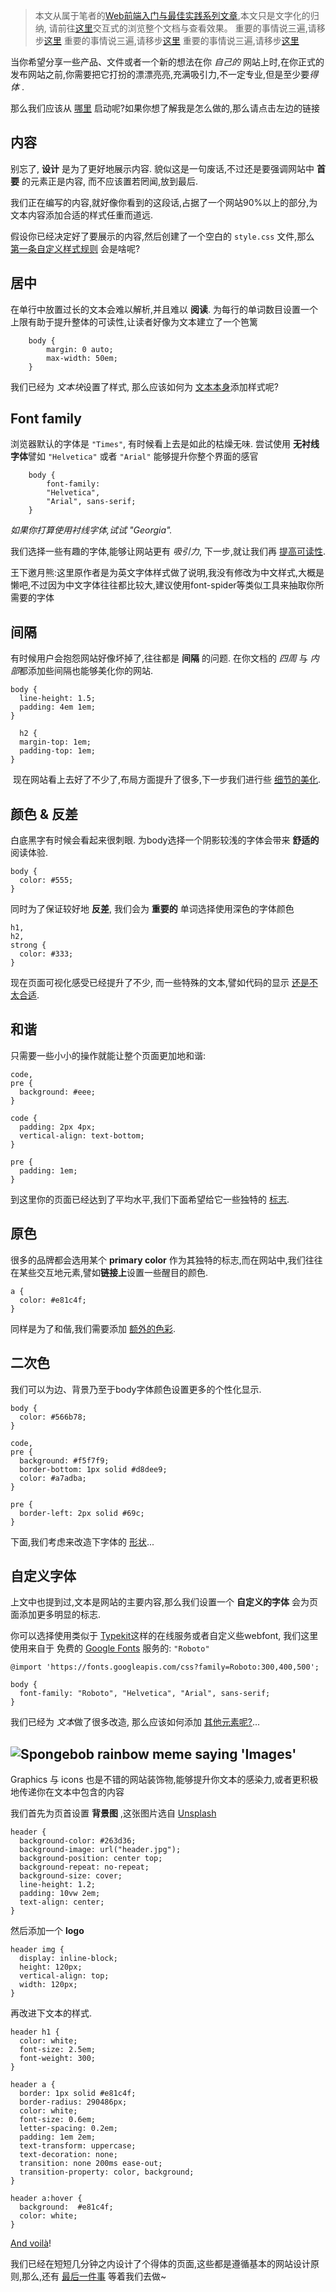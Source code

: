 > 本文从属于笔者的[Web前端入门与最佳实践系列文章](https://github.com/wxyyxc1992/web-frontend-practice-handbook),本文只是文字化的归纳,
请前往[这里](http://wxyyxc1992.github.io/web-design-in-4-minutes.html)交互式的浏览整个文档与查看效果。
> 重要的事情说三遍,请移步[这里](http://wxyyxc1992.github.io/web-design-in-4-minutes.html)
> 重要的事情说三遍,请移步[这里](http://wxyyxc1992.github.io/web-design-in-4-minutes.html)
> 重要的事情说三遍,请移步[这里](http://wxyyxc1992.github.io/web-design-in-4-minutes.html)


当你希望分享一些产品、文件或者一个新的想法在你 *自己的* 网站上时,在你正式的发布网站之前,你需要把它打扮的漂漂亮亮,充满吸引力,不一定专业,但是至少要*得体* .        

那么我们应该从 [哪里](http://wxyyxc1992.github.io/web-design-in-4-minutes.html#content) 启动呢?如果你想了解我是怎么做的,那么请点击左边的链接

## 内容

别忘了, **设计** 是为了更好地展示内容. 貌似这是一句废话,不过还是要强调网站中 **首要** 的元素正是内容, 而不应该置若罔闻,放到最后.        

我们正在编写的内容,就好像你看到的这段话,占据了一个网站90%以上的部分,为文本内容添加合适的样式任重而道远.

假设你已经决定好了要展示的内容,然后创建了一个空白的 `style.css` 文件,那么 [第一条自定义样式规则](http://wxyyxc1992.github.io/web-design-in-4-minutes.html#centering) 会是啥呢?

## 居中

在单行中放置过长的文本会难以解析,并且难以 **阅读**. 为每行的单词数目设置一个上限有助于提升整体的可读性,让读者好像为文本建立了一个笆篱

```
    body {
        margin: 0 auto;
        max-width: 50em;
    }
```

我们已经为 *文本块*设置了样式, 那么应该如何为 [文本本身](http://wxyyxc1992.github.io/web-design-in-4-minutes.html#font-family)添加样式呢?

## Font family

浏览器默认的字体是 `"Times"`, 有时候看上去是如此的枯燥无味. 尝试使用 **无衬线字体**譬如 `"Helvetica"` 或者 `"Arial"` 能够提升你整个界面的感官        

```
    body {
        font-family:
        "Helvetica",
        "Arial", sans-serif;
    }
```

*如果你打算使用衬线字体,试试 "Georgia".*

我们选择一些有趣的字体,能够让网站更有 *吸引力*, 下一步,就让我们再 [提高可读性](http://wxyyxc1992.github.io/web-design-in-4-minutes.html#spacing).        

王下邀月熊:这里原作者是为英文字体样式做了说明,我没有修改为中文样式,大概是懒吧,不过因为中文字体往往都比较大,建议使用font-spider等类似工具来抽取你所需要的字体

## 间隔

有时候用户会抱怨网站好像坏掉了,往往都是 **间隔** 的问题. 在你文档的 *四周* 与 *内部*都添加些间隔也能够美化你的网站.        

```
body {
  line-height: 1.5;
  padding: 4em 1em;
}

  h2 {
  margin-top: 1em;
  padding-top: 1em;
}
```

​ 现在网站看上去好了不少了,布局方面提升了很多,下一步我们进行些 [细节的美化](http://wxyyxc1992.github.io/web-design-in-4-minutes.html#color-contrast).        

## 颜色 & 反差

白底黑字有时候会看起来很刺眼. 为body选择一个阴影较浅的字体会带来 **舒适的** 阅读体验.

```
body {
  color: #555;
}
```

同时为了保证较好地 **反差**, 我们会为 **重要的** 单词选择使用深色的字体颜色

```
h1,
h2,
strong {
  color: #333;
}
```

现在页面可视化感受已经提升了不少, 而一些特殊的文本,譬如代码的显示 [还是不太合适](http://wxyyxc1992.github.io/web-design-in-4-minutes.html#balance).

## 和谐

只需要一些小小的操作就能让整个页面更加地和谐:

```
code,
pre {
  background: #eee;
}

code {
  padding: 2px 4px;
  vertical-align: text-bottom;
}

pre {
  padding: 1em;
}
```

到这里你的页面已经达到了平均水平,我们下面希望给它一些独特的 [标志](http://wxyyxc1992.github.io/web-design-in-4-minutes.html#primary-color).        

## 原色

很多的品牌都会选用某个 **primary color** 作为其独特的标志,而在网站中,我们往往在某些交互地元素,譬如**链接上**设置一些醒目的颜色.

```
a {
  color: #e81c4f;
}
```

同样是为了和偕,我们需要添加 [额外的色彩](http://wxyyxc1992.github.io/web-design-in-4-minutes.html#secondary-colors).

## 二次色

我们可以为边、背景乃至于body字体颜色设置更多的个性化显示.

```
body {
  color: #566b78;
}

code,
pre {
  background: #f5f7f9;
  border-bottom: 1px solid #d8dee9;
  color: #a7adba;
}

pre {
  border-left: 2px solid #69c;
}
```

下面,我们考虑来改造下字体的 [形状](http://wxyyxc1992.github.io/web-design-in-4-minutes.html#custom-font)...        

## 自定义字体

上文中也提到过,文本是网站的主要内容,那么我们设置一个 **自定义的字体** 会为页面添加更多明显的标志.

你可以选择使用类似于 [Typekit](https://typekit.com/)这样的在线服务或者自定义些webfont, 我们这里使用来自于 免费的 [Google Fonts](https://fonts.google.com/) 服务的: `"Roboto"`

```
@import 'https://fonts.googleapis.com/css?family=Roboto:300,400,500';

body {
  font-family: "Roboto", "Helvetica", "Arial", sans-serif;
}
```

我们已经为 *文本*做了很多改造, 那么应该如何添加 [其他元素呢?](http://wxyyxc1992.github.io/web-design-in-4-minutes.html#images)...        

## ![Spongebob rainbow meme saying 'Images'](https://coding.net/u/hoteam/p/Cache/git/raw/master/2016/7/3/images.png)

Graphics 与 icons 也是不错的网站装饰物,能够提升你文本的感染力,或者更积极地传递你在文本中包含的内容

我们首先为页首设置 **背景图** ,这张图片选自 [Unsplash](https://unsplash.com/photos/qH36EgNjPJY)

```
header {
  background-color: #263d36;
  background-image: url("header.jpg");
  background-position: center top;
  background-repeat: no-repeat;
  background-size: cover;
  line-height: 1.2;
  padding: 10vw 2em;
  text-align: center;
}
```

然后添加一个 **logo**

```
header img {
  display: inline-block;
  height: 120px;
  vertical-align: top;
  width: 120px;
}
```

再改进下文本的样式.

```
header h1 {
  color: white;
  font-size: 2.5em;
  font-weight: 300;
}

header a {
  border: 1px solid #e81c4f;
  border-radius: 290486px;
  color: white;
  font-size: 0.6em;
  letter-spacing: 0.2em;
  padding: 1em 2em;
  text-transform: uppercase;
  text-decoration: none;
  transition: none 200ms ease-out;
  transition-property: color, background;
}

header a:hover {
  background:  #e81c4f;
  color: white;
}
```

[And voilà](http://wxyyxc1992.github.io/web-design-in-4-minutes.html#header)!

我们已经在短短几分钟之内设计了个得体的页面,这些都是遵循基本的网站设计原则,那么,还有 [最后一件事](http://wxyyxc1992.github.io/web-design-in-4-minutes.html#share) 等着我们去做~